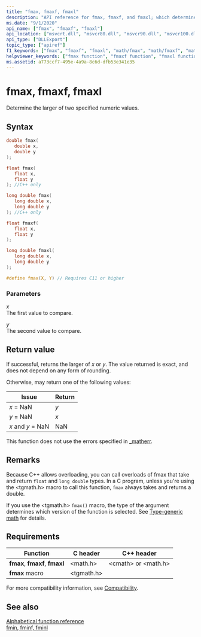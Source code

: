 ```yaml
---
title: "fmax, fmaxf, fmaxl"
description: "API reference for fmax, fmaxf, and fmaxl; which determines the larger of two numeric values."
ms.date: "9/1/2020"
api_name: ["fmax", "fmaxf", "fmaxl"]
api_location: ["msvcrt.dll", "msvcr80.dll", "msvcr90.dll", "msvcr100.dll", "msvcr100_clr0400.dll", "msvcr110.dll", "msvcr110_clr0400.dll", "msvcr120.dll", "msvcr120_clr0400.dll", "ucrtbase.dll", "api-ms-win-crt-math-l1-1-0.dll"]
api_type: ["DLLExport"]
topic_type: ["apiref"]
f1_keywords: ["fmax", "fmaxf", "fmaxl", "math/fmax", "math/fmaxf", "math/fmaxl"]
helpviewer_keywords: ["fmax function", "fmaxf function", "fmaxl function"]
ms.assetid: a773ccf7-495e-4a9a-8c6d-dfb53e341e35
---
```

# fmax, fmaxf, fmaxl

Determine the larger of two specified numeric values.

## Syntax

```C
double fmax(
   double x,
   double y
);

float fmax(
   float x,
   float y
); //C++ only

long double fmax(
   long double x,
   long double y
); //C++ only

float fmaxf(
   float x,
   float y
);

long double fmaxl(
   long double x,
   long double y
);

#define fmax(X, Y) // Requires C11 or higher
```

### Parameters

*x*\
The first value to compare.

*y*\
The second value to compare.

## Return value

If successful, returns the larger of *x* or *y*. The value returned is exact, and does not depend on any form of rounding.

Otherwise, may return one of the following values:

|Issue|Return|
|-----------|------------|
|*x* = NaN|*y*|
|*y* = NaN|*x*|
|*x* and *y* = NaN|NaN|

This function does not use the errors specified in  [_matherr](matherr.md).

## Remarks

Because C++ allows overloading, you can call overloads of fmax that take and return `float` and `long double` types. In a C program, unless you're using the \<tgmath.h> macro to call this function, `fmax` always takes and returns a double.

If you use the \<tgmath.h> `fmax()` macro, the type of the argument determines which version of the function is selected. See [Type-generic math](../tgmath.md) for details.

## Requirements

|Function|C header|C++ header|
|--------------|--------------|------------------|
|**fmax**, **fmaxf**, **fmaxl**|\<math.h>|\<cmath> or \<math.h>|
|**fmax** macro | \<tgmath.h> ||

For more compatibility information, see [Compatibility](../compatibility.md).

## See also

[Alphabetical function reference](crt-alphabetical-function-reference.md)\
[fmin, fminf, fminl](fmin-fminf-fminl.md)
